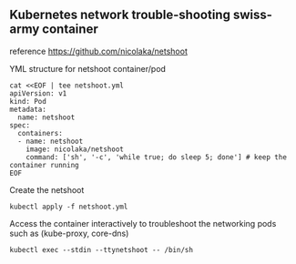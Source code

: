 ## Kubernetes network trouble-shooting swiss-army container
reference https://github.com/nicolaka/netshoot


YML structure for netshoot container/pod
```
cat <<EOF | tee netshoot.yml
apiVersion: v1
kind: Pod
metadata:
  name: netshoot
spec:
  containers:  
  - name: netshoot
    image: nicolaka/netshoot
    command: ['sh', '-c', 'while true; do sleep 5; done'] # keep the container running
EOF
```
Create the netshoot 
```
kubectl apply -f netshoot.yml
```

Access the container interactively to troubleshoot the networking pods such as (kube-proxy, core-dns)
```
kubectl exec --stdin --ttynetshoot -- /bin/sh
```
